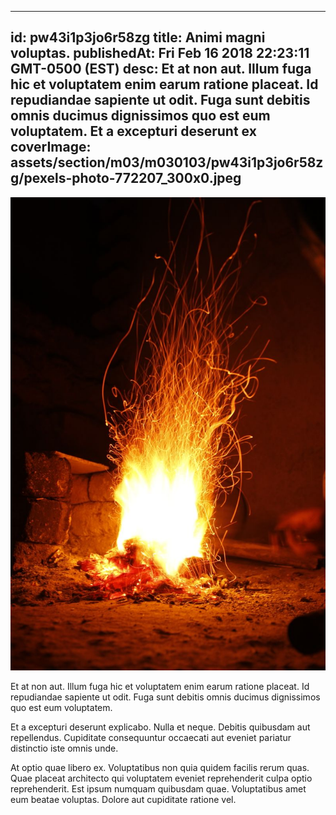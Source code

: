 
---
id: pw43i1p3jo6r58zg
title: Animi magni voluptas.
publishedAt: Fri Feb 16 2018 22:23:11 GMT-0500 (EST)
desc: Et at non aut. Illum fuga hic et voluptatem enim earum ratione placeat. Id repudiandae sapiente ut odit. Fuga sunt debitis omnis ducimus dignissimos quo est eum voluptatem. Et a excepturi deserunt ex
coverImage: assets/section/m03/m030103/pw43i1p3jo6r58zg/pexels-photo-772207_300x0.jpeg
---

![image from pexels.com](assets/section/m03/m030103/pw43i1p3jo6r58zg/pexels-photo-772207.jpeg)

Et at non aut. Illum fuga hic et voluptatem enim earum ratione placeat. Id repudiandae sapiente ut odit. Fuga sunt debitis omnis ducimus dignissimos quo est eum voluptatem.
 
Et a excepturi deserunt explicabo. Nulla et neque. Debitis quibusdam aut repellendus. Cupiditate consequuntur occaecati aut eveniet pariatur distinctio iste omnis unde.
 
At optio quae libero ex. Voluptatibus non quia quidem facilis rerum quas. Quae placeat architecto qui voluptatem eveniet reprehenderit culpa optio reprehenderit. Est ipsum numquam quibusdam quae. Voluptatibus amet eum beatae voluptas. Dolore aut cupiditate ratione vel.

